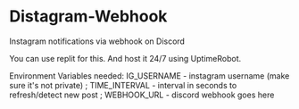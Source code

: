 # Distagram-Webhook
Instagram notifications via webhook on Discord

You can use replit for this. And host it 24/7 using UptimeRobot.

Environment Variables needed:
IG_USERNAME - instagram username (make sure it's not private) ; TIME_INTERVAL - interval in seconds to refresh/detect new post ; WEBHOOK_URL - discord webhook goes here

